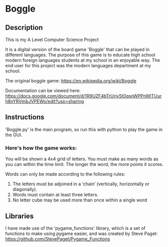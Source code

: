 # Boggle

## Description

This is my A Level Computer Science Project

It is a digital version of the board game 'Boggle' that can be played in different languages.
The purpose of this game is to educate high school modern foreign languages students at my school in an enjoyable way.
The end user for this project was the modern languages department at my school.

The original boggle game: https://en.wikipedia.org/wiki/Boggle

Documentation can be viewed here:
https://docs.google.com/document/d/1R9UZF4bTrUrjvSt0qsnWPPnWlTUurh8nYRVmbJVPEWo/edit?usp=sharing

## Instructions

'Boggle.py' is the main program, so run this with python to play the game in the GUI.

### Here's how the game works:

You will be shown a 4x4 grid of letters.
You must make as many words as you can within the time limit.
The longer the word, the more points it scores.

Words can only be made according to the following rules:
1. The letters must be adjoined in a ‘chain’ (vertically, horizontally or diagonally).
2. Words must contain at least three letters.
3. No letter cube may be used more than once within a single word

## Libraries

I have made use of the 'pygame_functions' library, which is a set of functions to make using pygame easier, and was created by Steve Paget:
https://github.com/StevePaget/Pygame_Functions
